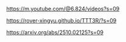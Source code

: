 https://m.youtube.com/@6.824/videos?s=09

https://rover-xingyu.github.io/TTT3R/?s=09

https://arxiv.org/abs/2510.02125?s=09